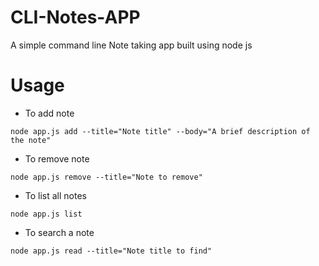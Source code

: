 # CLI-Notes-APP
A simple command line Note taking app built using node js


# Usage

* To add note
```
node app.js add --title="Note title" --body="A brief description of the note"
```
* To remove note
```
node app.js remove --title="Note to remove"
```

* To list all notes
```
node app.js list
```

* To search a note 
```
node app.js read --title="Note title to find"
```
